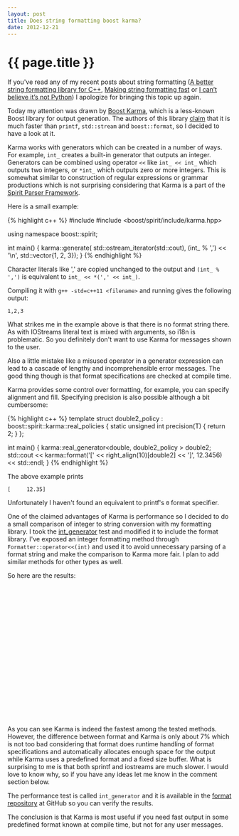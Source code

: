 ```yaml
---
layout: post
title: Does string formatting boost karma?
date: 2012-12-21
---
```


{{ page.title }}
================

If you've read any of my recent posts about string formatting
([A better string formatting library for C++](/2012/12/12/a-better-string-formatting-library-for-cplusplus.html),
[Making string formatting fast](/2012/12/15/making-string-formatting-fast.html) or
[I can’t believe it’s not Python](/2012/12/17/i-cant-believe-its-not-python.html))
I apologize for bringing this topic up again.

Today my attention was drawn by
[Boost Karma](http://www.boost.org/doc/libs/1_52_0/libs/spirit/doc/html/spirit/karma.html),
which is a less-known Boost library for output generation.
The authors of this library
[claim](http://www.boost.org/doc/libs/1_52_0/libs/spirit/doc/html/spirit/karma/tutorials/quick_start.html)
that it is much faster than `printf`, `std::stream` and `boost::format`,
so I decided to have a look at it.

Karma works with generators which can be created in a number of ways.
For example, `int_` creates a built-in generator that outputs an integer.
Generators can be combined using operator `<<` like `int_ << int_` which
outputs two integers, or `*int_` which outputs zero or more integers.
This is somewhat similar to construction of regular expressions or grammar
productions which is not surprising considering that Karma is a part of the
[Spirit Parser Framework](http://www.boost.org/doc/libs/1_52_0/libs/spirit/doc/html/index.html).

Here is a small example:

{% highlight c++ %}
#include <iostream> 
#include <boost/spirit/include/karma.hpp>

using namespace boost::spirit;

int main() {
  karma::generate(
    std::ostream_iterator<char>(std::cout),
    (int_ % ',') << '\n', std::vector<int>{1, 2, 3});
}
{% endhighlight %}

Character literals like ',' are copied unchanged to the output and
`(int_ % ',')` is equivalent to `int_ << *(',' << int_)`.

Compiling it with `g++ -std=c++11 <filename>` and running gives the following
output:

<pre class="terminal"><code>1,2,3
</code></pre>

What strikes me in the example above is that there is no format string there.
As with IOStreams literal text is mixed with arguments, so i18n is
problematic. So you definitely don't want to use Karma for messages shown to
the user.

Also a little mistake like a misused operator in a generator expression
can lead to a cascade of lengthy and incomprehensible error messages.
The good thing though is that format specifications are checked at
compile time.

Karma provides some control over formatting, for example, you can
specify alignment and fill. Specifying precision is also possible although
a bit cumbersome:

{% highlight c++ %}
template <typename T>
struct double2_policy : boost::spirit::karma::real_policies<T> {
  static unsigned int precision(T) { return 2; }
};

int main() {
  karma::real_generator<double, double2_policy<double> > double2;
  std::cout << karma::format('[' << right_align(10)[double2]
    <<  ']', 12.3456) << std::endl;
}
{% endhighlight %}

The above example prints

<pre class="terminal"><code>[     12.35]
</code></pre>

Unfortunately I haven't found an equivalent to printf's `0` format specifier.

One of the claimed advantages of Karma is performance so I decided to do a
small comparison of integer to string conversion with my formatting library.
I took the [int_generator](http://www.boost.org/doc/libs/1_43_0/libs/spirit/optimization/karma/int_generator.cpp)
test and modified it to include the format library. I've exposed an integer
formatting method through `Formatter::operator<<(int)` and used it to avoid
unnecessary parsing of a format string and make the comparison to Karma more
fair. I plan to add similar methods for other types as well.

So here are the results:

<div style="width: 500px; height: 300px" id="chart_div">
</div>
<script type="text/javascript" src="/files/2012-12-stats.js"></script>

As you can see Karma is indeed the fastest among the tested methods.
However, the difference between format and Karma is only about 7% which
is not too bad considering that format does runtime handling of format
specifications and automatically allocates enough space for the output
while Karma uses a predefined format and a fixed size buffer. What is
surprising to me is that both sprintf and iostreams are much slower.
I would love to know why, so if you have any ideas let me know in the
comment section below.

The performance test is called `int_generator` and it is available in the
[format repository](https://github.com/vitaut/format) at GitHub so you
can verify the results.

The conclusion is that Karma is most useful if you need fast output in
some predefined format known at compile time, but not for any user messages.

